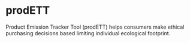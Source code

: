 # prodETT
Product Emission Tracker Tool (prodETT) helps consumers make ethical purchasing decisions based limiting individual ecological footprint.
